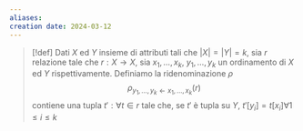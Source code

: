 ```yaml
---
aliases: 
creation date: 2024-03-12
---
```


>[!def]
>Dati $X$ ed $Y$ insieme di attributi tali che $|X| = |Y| = k$, sia $r$ relazione tale che $r : X \to X$, sia $x_{1},\dots,x_{k}$, $y_{1},\dots,y_{k}$ un ordinamento di $X$ ed $Y$ rispettivamente. Definiamo la ridenominazione $\rho$
>$$ \rho_{y_{1},\dots,y_{k} \leftarrow x_{1},\dots,x_{k}}(r) $$
>contiene una tupla $t' : \forall t \in r$ tale che, se $t'$ è tupla su $Y$, $t'[y_{i}] = t[x_{i}] \forall 1 \leq i \leq k$